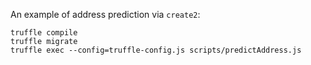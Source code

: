 An example of address prediction via `create2`:

```
truffle compile
truffle migrate
truffle exec --config=truffle-config.js scripts/predictAddress.js
```
